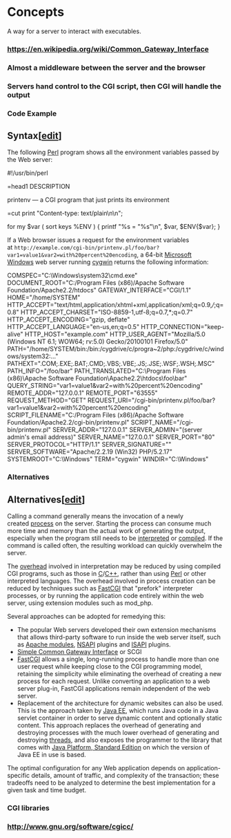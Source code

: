 # Concepts
A way for a server to interact with executables.
### https://en.wikipedia.org/wiki/Common_Gateway_Interface
### Almost a middleware between the server and the browser
### Servers hand control to the CGI script, then CGI will handle the output
### Code Example
## Syntax[[edit](https://en.wikipedia.org/w/index.php?title=Common_Gateway_Interface&action=edit&section=3 "Edit section: Syntax")]

The following [Perl](https://en.wikipedia.org/wiki/Perl "Perl") program shows all the environment variables passed by the Web server:



#!/usr/bin/perl

=head1 DESCRIPTION

printenv — a CGI program that just prints its environment

=cut
print "Content-type: text/plain\n\n";

for my $var ( sort keys %ENV ) {
 printf "%s = \"%s\"\n", $var, $ENV{$var};
}




If a Web browser issues a request for the environment variables at `http://example.com/cgi-bin/printenv.pl/foo/bar?var1=value1&var2=with%20percent%20encoding`, a 64-bit [Microsoft Windows](https://en.wikipedia.org/wiki/Microsoft_Windows "Microsoft Windows") web server running [cygwin](https://en.wikipedia.org/wiki/Cygwin "Cygwin") returns the following information:



 COMSPEC="C:\Windows\system32\cmd.exe"
 DOCUMENT_ROOT="C:/Program Files (x86)/Apache Software Foundation/Apache2.2/htdocs"
 GATEWAY_INTERFACE="CGI/1.1"
 HOME="/home/SYSTEM"
 HTTP_ACCEPT="text/html,application/xhtml+xml,application/xml;q=0.9,*/*;q=0.8"
 HTTP_ACCEPT_CHARSET="ISO-8859-1,utf-8;q=0.7,*;q=0.7"
 HTTP_ACCEPT_ENCODING="gzip, deflate"
 HTTP_ACCEPT_LANGUAGE="en-us,en;q=0.5"
 HTTP_CONNECTION="keep-alive"
 HTTP_HOST="example.com"
 HTTP_USER_AGENT="Mozilla/5.0 (Windows NT 6.1; WOW64; rv:5.0) Gecko/20100101 Firefox/5.0"
 PATH="/home/SYSTEM/bin:/bin:/cygdrive/c/progra~2/php:/cygdrive/c/windows/system32:..."
 PATHEXT=".COM;.EXE;.BAT;.CMD;.VBS;.VBE;.JS;.JSE;.WSF;.WSH;.MSC"
 PATH_INFO="/foo/bar"
 PATH_TRANSLATED="C:\Program Files (x86)\Apache Software Foundation\Apache2.2\htdocs\foo\bar"
 QUERY_STRING="var1=value1&var2=with%20percent%20encoding"
 REMOTE_ADDR="127.0.0.1"
 REMOTE_PORT="63555"
 REQUEST_METHOD="GET"
 REQUEST_URI="/cgi-bin/printenv.pl/foo/bar?var1=value1&var2=with%20percent%20encoding"
 SCRIPT_FILENAME="C:/Program Files (x86)/Apache Software Foundation/Apache2.2/cgi-bin/printenv.pl"
 SCRIPT_NAME="/cgi-bin/printenv.pl"
 SERVER_ADDR="127.0.0.1"
 SERVER_ADMIN="(server admin's email address)"
 SERVER_NAME="127.0.0.1"
 SERVER_PORT="80"
 SERVER_PROTOCOL="HTTP/1.1"
 SERVER_SIGNATURE=""
 SERVER_SOFTWARE="Apache/2.2.19 (Win32) PHP/5.2.17"
 SYSTEMROOT="C:\Windows"
 TERM="cygwin"
 WINDIR="C:\Windows"


### Alternatives
## Alternatives[[edit](https://en.wikipedia.org/w/index.php?title=Common_Gateway_Interface&action=edit&section=6 "Edit section: Alternatives")]

Calling a command generally means the invocation of a newly created [process](https://en.wikipedia.org/wiki/Process_(computing) "Process (computing)") on the server. Starting the process can consume much more time and memory than the actual work of generating the output, especially when the program still needs to be [interpreted](https://en.wikipedia.org/wiki/Interpret "Interpret") or [compiled](https://en.wikipedia.org/wiki/Compiler "Compiler"). If the command is called often, the resulting workload can quickly overwhelm the server.

The [overhead](https://en.wikipedia.org/wiki/Computational_overhead "Computational overhead") involved in interpretation may be reduced by using compiled CGI programs, such as those in [C](https://en.wikipedia.org/wiki/C_(programming_language) "C (programming language)")/[C++](https://en.wikipedia.org/wiki/C%2B%2B "C++"), rather than using [Perl](https://en.wikipedia.org/wiki/Perl "Perl") or other interpreted languages. The overhead involved in process creation can be reduced by techniques such as [FastCGI](https://en.wikipedia.org/wiki/FastCGI "FastCGI") that "prefork" interpreter processes, or by running the application code entirely within the web server, using extension modules such as mod_php.

Several approaches can be adopted for remedying this:

*   The popular Web servers developed their own extension mechanisms that allows third-party software to run inside the web server itself, such as [Apache modules](https://en.wikipedia.org/wiki/Apache_modules "Apache modules"), [NSAPI](https://en.wikipedia.org/wiki/Netscape_Server_Application_Programming_Interface "Netscape Server Application Programming Interface") plugins and [ISAPI](https://en.wikipedia.org/wiki/ISAPI "ISAPI") plugins.
*   [Simple Common Gateway Interface](https://en.wikipedia.org/wiki/Simple_Common_Gateway_Interface "Simple Common Gateway Interface") or SCGI
*   [FastCGI](https://en.wikipedia.org/wiki/FastCGI "FastCGI") allows a single, long-running process to handle more than one user request while keeping close to the CGI programming model, retaining the simplicity while eliminating the overhead of creating a new process for each request. Unlike converting an application to a web server plug-in, FastCGI applications remain independent of the web server.
*   Replacement of the architecture for dynamic websites can also be used. This is the approach taken by [Java EE](https://en.wikipedia.org/wiki/Java_EE "Java EE"), which runs Java code in a Java servlet container in order to serve dynamic content and optionally static content. This approach replaces the overhead of generating and destroying processes with the much lower overhead of generating and destroying [threads](https://en.wikipedia.org/wiki/Thread_(computer_science) "Thread (computer science)"), and also exposes the programmer to the library that comes with [Java Platform, Standard Edition](https://en.wikipedia.org/wiki/Java_Platform,_Standard_Edition "Java Platform, Standard Edition") on which the version of Java EE in use is based.

The optimal configuration for any Web application depends on application-specific details, amount of traffic, and complexity of the transaction; these tradeoffs need to be analyzed to determine the best implementation for a given task and time budget.
### CGI libraries
### http://www.gnu.org/software/cgicc/
